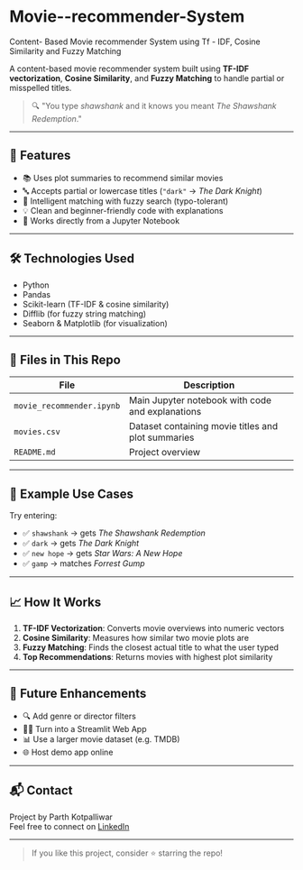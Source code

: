 # Movie--recommender-System
Content- Based Movie recommender System using Tf - IDF, Cosine Similarity and Fuzzy Matching

A content-based movie recommender system built using **TF-IDF vectorization**, **Cosine Similarity**, and **Fuzzy Matching** to handle partial or misspelled titles.

> 🔍 "You type *shawshank* and it knows you meant *The Shawshank Redemption*."

---

## 🚀 Features

- 📚 Uses plot summaries to recommend similar movies
- 🔤 Accepts partial or lowercase titles (`"dark"` → *The Dark Knight*)
- 🤖 Intelligent matching with fuzzy search (typo-tolerant)
- 💡 Clean and beginner-friendly code with explanations
- 🧪 Works directly from a Jupyter Notebook

---

## 🛠️ Technologies Used

- Python
- Pandas
- Scikit-learn (TF-IDF & cosine similarity)
- Difflib (for fuzzy string matching)
- Seaborn & Matplotlib (for visualization)

---

## 📂 Files in This Repo

| File | Description |
|------|-------------|
| `movie_recommender.ipynb` | Main Jupyter notebook with code and explanations |
| `movies.csv`              | Dataset containing movie titles and plot summaries |
| `README.md`               | Project overview |

---

## 🧪 Example Use Cases

Try entering:

- ✅ `shawshank` → gets *The Shawshank Redemption*
- ✅ `dark` → gets *The Dark Knight*
- ✅ `new hope` → gets *Star Wars: A New Hope*
- ✅ `gamp` → matches *Forrest Gump*

---

## 📈 How It Works

1. **TF-IDF Vectorization**: Converts movie overviews into numeric vectors
2. **Cosine Similarity**: Measures how similar two movie plots are
3. **Fuzzy Matching**: Finds the closest actual title to what the user typed
4. **Top Recommendations**: Returns movies with highest plot similarity

---

## 📌 Future Enhancements

- 🔍 Add genre or director filters
- 🧑‍💻 Turn into a Streamlit Web App
- 📊 Use a larger movie dataset (e.g. TMDB)
- 🌐 Host demo app online

---

## 📬 Contact

Project by Parth Kotpalliwar  
Feel free to connect on [LinkedIn](https://www.linkedin.com/in/parth-kotpalliwar-9b4835337)

---

> If you like this project, consider ⭐️ starring the repo!
